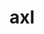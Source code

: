 ---
title: "axl"
layout: cache
categories: [package, develop-2024-05-26]
meta: {"versions": ["0.7.1", "0.8.0"], "compilers": ["cce@=15.0.1", "gcc@=10.3.0", "gcc@=11.1.0", "gcc@=11.4.0", "gcc@=7.5.0", "gcc@=9.4.0", "oneapi@=2024.0.0"], "oss": ["rhel8", "sle_hpc15", "ubuntu18.04", "ubuntu20.04", "ubuntu22.04"], "platforms": ["linux"], "targets": ["neoverse_v1", "neoverse_v2", "ppc64le", "x86_64_v3", "x86_64_v4", "zen4"], "stacks": ["data-vis-sdk", "e4s", "e4s-cray-rhel", "e4s-cray-sles", "e4s-neoverse-v2", "e4s-neoverse_v1", "e4s-oneapi", "e4s-power", "radiuss", "root"], "num_specs": 16, "num_specs_by_stack": {"e4s-cray-rhel": 1, "root": 16, "e4s-cray-sles": 1, "radiuss": 1, "e4s-power": 2, "data-vis-sdk": 2, "e4s-neoverse_v1": 2, "e4s-neoverse-v2": 2, "e4s": 3, "e4s-oneapi": 2}}
spec_details: [{"hash": "7b4otlrht34enzarh546fbwjybivrngw", "compiler": "cce@=15.0.1", "versions": ["0.8.0"], "os": "rhel8", "platform": "linux", "target": "zen4", "variants": ["async_api=daemon", "+bbapi", "~bbapi_fallback", "build_system=cmake", "build_type=Release", "~dw", "generator=make", "~ipo", "+pthreads", "+shared"], "stacks": ["e4s-cray-rhel", "root"], "size": "-", "tarball": "https://binaries.spack.io/develop-2024-05-26/build_cache/linux-rhel8-zen4/cce-15.0.1/axl-0.8.0/linux-rhel8-zen4-cce-15.0.1-axl-0.8.0-7b4otlrht34enzarh546fbwjybivrngw.spack"}, {"hash": "6v6wr6psadnl7z4csqj5mxegy6b7w4f5", "compiler": "gcc@=10.3.0", "versions": ["0.8.0"], "os": "sle_hpc15", "platform": "linux", "target": "x86_64_v4", "variants": ["async_api=daemon", "+bbapi", "~bbapi_fallback", "build_system=cmake", "build_type=Release", "~dw", "generator=make", "~ipo", "+pthreads", "+shared"], "stacks": ["root", "e4s-cray-sles"], "size": "-", "tarball": "https://binaries.spack.io/develop-2024-05-26/build_cache/linux-sle_hpc15-x86_64_v4/gcc-10.3.0/axl-0.8.0/linux-sle_hpc15-x86_64_v4-gcc-10.3.0-axl-0.8.0-6v6wr6psadnl7z4csqj5mxegy6b7w4f5.spack"}, {"hash": "c5kuefqxoa6uuqpitcyihrihyj4v7nml", "compiler": "gcc@=7.5.0", "versions": ["0.7.1"], "os": "ubuntu18.04", "platform": "linux", "target": "x86_64_v3", "variants": ["async_api=daemon", "+bbapi", "~bbapi_fallback", "build_system=cmake", "build_type=Release", "~dw", "generator=make", "~ipo", "+pthreads", "+shared"], "stacks": ["root", "radiuss"], "size": "-", "tarball": "https://binaries.spack.io/develop-2024-05-26/build_cache/linux-ubuntu18.04-x86_64_v3/gcc-7.5.0/axl-0.7.1/linux-ubuntu18.04-x86_64_v3-gcc-7.5.0-axl-0.7.1-c5kuefqxoa6uuqpitcyihrihyj4v7nml.spack"}, {"hash": "zke53a35mmi7ajfuo6wt5rypdolk452h", "compiler": "gcc@=9.4.0", "versions": ["0.7.1"], "os": "ubuntu20.04", "platform": "linux", "target": "ppc64le", "variants": ["async_api=daemon", "+bbapi", "~bbapi_fallback", "build_system=cmake", "build_type=Release", "~dw", "generator=make", "~ipo", "+pthreads", "+shared"], "stacks": ["root", "e4s-power"], "size": "-", "tarball": "https://binaries.spack.io/develop-2024-05-26/build_cache/linux-ubuntu20.04-ppc64le/gcc-9.4.0/axl-0.7.1/linux-ubuntu20.04-ppc64le-gcc-9.4.0-axl-0.7.1-zke53a35mmi7ajfuo6wt5rypdolk452h.spack"}, {"hash": "6wve4q3x7cckttivedhhjz7bkv3vwx77", "compiler": "gcc@=9.4.0", "versions": ["0.8.0"], "os": "ubuntu20.04", "platform": "linux", "target": "ppc64le", "variants": ["async_api=daemon", "+bbapi", "~bbapi_fallback", "build_system=cmake", "build_type=Release", "~dw", "generator=make", "~ipo", "+pthreads", "+shared"], "stacks": ["root", "e4s-power"], "size": "-", "tarball": "https://binaries.spack.io/develop-2024-05-26/build_cache/linux-ubuntu20.04-ppc64le/gcc-9.4.0/axl-0.8.0/linux-ubuntu20.04-ppc64le-gcc-9.4.0-axl-0.8.0-6wve4q3x7cckttivedhhjz7bkv3vwx77.spack"}, {"hash": "rxtu45qdgljy3zeiu57uufnpt3tbh7ar", "compiler": "gcc@=11.1.0", "versions": ["0.8.0"], "os": "ubuntu20.04", "platform": "linux", "target": "x86_64_v3", "variants": ["async_api=daemon", "+bbapi", "~bbapi_fallback", "build_system=cmake", "build_type=Release", "~dw", "generator=make", "~ipo", "+pthreads", "+shared"], "stacks": ["root", "data-vis-sdk"], "size": "-", "tarball": "https://binaries.spack.io/develop-2024-05-26/build_cache/linux-ubuntu20.04-x86_64_v3/gcc-11.1.0/axl-0.8.0/linux-ubuntu20.04-x86_64_v3-gcc-11.1.0-axl-0.8.0-rxtu45qdgljy3zeiu57uufnpt3tbh7ar.spack"}, {"hash": "lqkgik5nsxzj4ycxhtyuda3z5rrvl3fj", "compiler": "gcc@=11.1.0", "versions": ["0.8.0"], "os": "ubuntu20.04", "platform": "linux", "target": "x86_64_v3", "variants": ["async_api=daemon", "+bbapi", "~bbapi_fallback", "build_system=cmake", "build_type=Release", "~dw", "generator=make", "~ipo", "+pthreads", "+shared"], "stacks": ["root", "data-vis-sdk"], "size": "-", "tarball": "https://binaries.spack.io/develop-2024-05-26/build_cache/linux-ubuntu20.04-x86_64_v3/gcc-11.1.0/axl-0.8.0/linux-ubuntu20.04-x86_64_v3-gcc-11.1.0-axl-0.8.0-lqkgik5nsxzj4ycxhtyuda3z5rrvl3fj.spack"}, {"hash": "wzduuhpmzaeiq3h4265uhw6r63saotac", "compiler": "gcc@=11.4.0", "versions": ["0.7.1"], "os": "ubuntu22.04", "platform": "linux", "target": "neoverse_v1", "variants": ["async_api=daemon", "+bbapi", "~bbapi_fallback", "build_system=cmake", "build_type=Release", "~dw", "generator=make", "~ipo", "+pthreads", "+shared"], "stacks": ["e4s-neoverse_v1", "root"], "size": "-", "tarball": "https://binaries.spack.io/develop-2024-05-26/build_cache/linux-ubuntu22.04-neoverse_v1/gcc-11.4.0/axl-0.7.1/linux-ubuntu22.04-neoverse_v1-gcc-11.4.0-axl-0.7.1-wzduuhpmzaeiq3h4265uhw6r63saotac.spack"}, {"hash": "ewedizp5zdcmyjmhka4io3666bues5zq", "compiler": "gcc@=11.4.0", "versions": ["0.8.0"], "os": "ubuntu22.04", "platform": "linux", "target": "neoverse_v1", "variants": ["async_api=daemon", "+bbapi", "~bbapi_fallback", "build_system=cmake", "build_type=Release", "~dw", "generator=make", "~ipo", "+pthreads", "+shared"], "stacks": ["e4s-neoverse_v1", "root"], "size": "-", "tarball": "https://binaries.spack.io/develop-2024-05-26/build_cache/linux-ubuntu22.04-neoverse_v1/gcc-11.4.0/axl-0.8.0/linux-ubuntu22.04-neoverse_v1-gcc-11.4.0-axl-0.8.0-ewedizp5zdcmyjmhka4io3666bues5zq.spack"}, {"hash": "wnzdcjcablwe5lqktpswula2j4rikh5h", "compiler": "gcc@=11.4.0", "versions": ["0.8.0"], "os": "ubuntu22.04", "platform": "linux", "target": "neoverse_v2", "variants": ["async_api=daemon", "+bbapi", "~bbapi_fallback", "build_system=cmake", "build_type=Release", "~dw", "generator=make", "~ipo", "+pthreads", "+shared"], "stacks": ["e4s-neoverse-v2", "root"], "size": "-", "tarball": "https://binaries.spack.io/develop-2024-05-26/build_cache/linux-ubuntu22.04-neoverse_v2/gcc-11.4.0/axl-0.8.0/linux-ubuntu22.04-neoverse_v2-gcc-11.4.0-axl-0.8.0-wnzdcjcablwe5lqktpswula2j4rikh5h.spack"}, {"hash": "2uxqy4fl2e2ddyn7lf4rgdggh4cvytu2", "compiler": "gcc@=11.4.0", "versions": ["0.7.1"], "os": "ubuntu22.04", "platform": "linux", "target": "neoverse_v2", "variants": ["async_api=daemon", "+bbapi", "~bbapi_fallback", "build_system=cmake", "build_type=Release", "~dw", "generator=make", "~ipo", "+pthreads", "+shared"], "stacks": ["e4s-neoverse-v2", "root"], "size": "-", "tarball": "https://binaries.spack.io/develop-2024-05-26/build_cache/linux-ubuntu22.04-neoverse_v2/gcc-11.4.0/axl-0.7.1/linux-ubuntu22.04-neoverse_v2-gcc-11.4.0-axl-0.7.1-2uxqy4fl2e2ddyn7lf4rgdggh4cvytu2.spack"}, {"hash": "vk7vyzv2imc62amcu3re5lambx3xu5sq", "compiler": "gcc@=11.4.0", "versions": ["0.7.1"], "os": "ubuntu22.04", "platform": "linux", "target": "x86_64_v3", "variants": ["async_api=daemon", "+bbapi", "~bbapi_fallback", "build_system=cmake", "build_type=Release", "~dw", "generator=make", "~ipo", "+pthreads", "+shared"], "stacks": ["root", "e4s"], "size": "-", "tarball": "https://binaries.spack.io/develop-2024-05-26/build_cache/linux-ubuntu22.04-x86_64_v3/gcc-11.4.0/axl-0.7.1/linux-ubuntu22.04-x86_64_v3-gcc-11.4.0-axl-0.7.1-vk7vyzv2imc62amcu3re5lambx3xu5sq.spack"}, {"hash": "hv7two5fo44jl7nkkd7rufvs5utnowya", "compiler": "gcc@=11.4.0", "versions": ["0.8.0"], "os": "ubuntu22.04", "platform": "linux", "target": "x86_64_v3", "variants": ["async_api=daemon", "+bbapi", "~bbapi_fallback", "build_system=cmake", "build_type=Release", "~dw", "generator=make", "~ipo", "+pthreads", "+shared"], "stacks": ["root", "e4s"], "size": "-", "tarball": "https://binaries.spack.io/develop-2024-05-26/build_cache/linux-ubuntu22.04-x86_64_v3/gcc-11.4.0/axl-0.8.0/linux-ubuntu22.04-x86_64_v3-gcc-11.4.0-axl-0.8.0-hv7two5fo44jl7nkkd7rufvs5utnowya.spack"}, {"hash": "peog7ktgxgu27ubwrjxdbvmxfgshirav", "compiler": "gcc@=11.4.0", "versions": ["0.8.0"], "os": "ubuntu22.04", "platform": "linux", "target": "x86_64_v3", "variants": ["async_api=daemon", "+bbapi", "~bbapi_fallback", "build_system=cmake", "build_type=Release", "~dw", "generator=make", "~ipo", "+pthreads", "+shared"], "stacks": ["root", "e4s"], "size": "-", "tarball": "https://binaries.spack.io/develop-2024-05-26/build_cache/linux-ubuntu22.04-x86_64_v3/gcc-11.4.0/axl-0.8.0/linux-ubuntu22.04-x86_64_v3-gcc-11.4.0-axl-0.8.0-peog7ktgxgu27ubwrjxdbvmxfgshirav.spack"}, {"hash": "dzcrmr5jqxlwuckgqv5fa5ktwyic3nm5", "compiler": "oneapi@=2024.0.0", "versions": ["0.7.1"], "os": "ubuntu22.04", "platform": "linux", "target": "x86_64_v3", "variants": ["async_api=daemon", "+bbapi", "~bbapi_fallback", "build_system=cmake", "build_type=Release", "~dw", "generator=make", "~ipo", "+pthreads", "+shared"], "stacks": ["root", "e4s-oneapi"], "size": "-", "tarball": "https://binaries.spack.io/develop-2024-05-26/build_cache/linux-ubuntu22.04-x86_64_v3/oneapi-2024.0.0/axl-0.7.1/linux-ubuntu22.04-x86_64_v3-oneapi-2024.0.0-axl-0.7.1-dzcrmr5jqxlwuckgqv5fa5ktwyic3nm5.spack"}, {"hash": "srs7xzqdn3zjvsugqtfvo3grjt555dse", "compiler": "oneapi@=2024.0.0", "versions": ["0.8.0"], "os": "ubuntu22.04", "platform": "linux", "target": "x86_64_v3", "variants": ["async_api=daemon", "+bbapi", "~bbapi_fallback", "build_system=cmake", "build_type=Release", "~dw", "generator=make", "~ipo", "+pthreads", "+shared"], "stacks": ["root", "e4s-oneapi"], "size": "-", "tarball": "https://binaries.spack.io/develop-2024-05-26/build_cache/linux-ubuntu22.04-x86_64_v3/oneapi-2024.0.0/axl-0.8.0/linux-ubuntu22.04-x86_64_v3-oneapi-2024.0.0-axl-0.8.0-srs7xzqdn3zjvsugqtfvo3grjt555dse.spack"}]
---